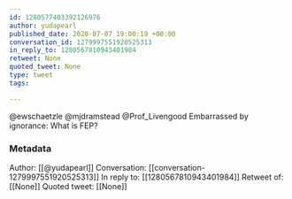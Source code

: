 ```yaml
---
id: 1280577403392126976
author: yudapearl
published_date: 2020-07-07 19:00:19 +00:00
conversation_id: 1279997551920525313
in_reply_to: 1280567810943401984
retweet: None
quoted_tweet: None
type: tweet
tags:

---
```


@ewschaetzle @mjdramstead @Prof_Livengood Embarrassed by ignorance: What is FEP?

### Metadata

Author: [[@yudapearl]]
Conversation: [[conversation-1279997551920525313]]
In reply to: [[1280567810943401984]]
Retweet of: [[None]]
Quoted tweet: [[None]]
